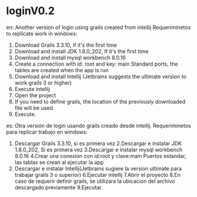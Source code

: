 # loginV0.2
en:
Another version of login using grails created from intellij
Requeriminetos to replicate work in windows:
1. Download Grails 3.3.10, if it's the first time
2. Download and install JDK 1.8.0_202, If it's the first time
3. Download and install mysql workbench 8.0.16
4. Create a connection with id: root and key: main Standard ports, the tables are created when the app is run
5. Download and install Intellij (Jetbrains suggests the ultimate version to work grails 3 or higher)
6. Execute intellij
7. Open the project
8. If you need to define grails, the location of the previously downloaded file will be used
9. Execute.

es:
Otra versión de login usando grails creado desde intellij.
Requeriminetos para replicar trabajo en windows:
1. Descargar Grails 3.3.10, si es primera vez
2.Descargar e instalar JDK 1.8.0_202, Si es primera vez
3.Descargar e instalar mysql workbench 8.0.16
4.Crear una conexion con id:root y clave:main Puertos estandar, las tablas se crean al ejecutar la app
5. Descargar e instalar Intellij(Jetbrains sugiere la version ultimate para trabajar grails 3 o superior)
6.Ejecutar intellij
7.Abrir el proyecto
8.En caso de requerir definir grails, se utilizara la ubicacion del archivo descargado previamente
9.Ejecutar.
